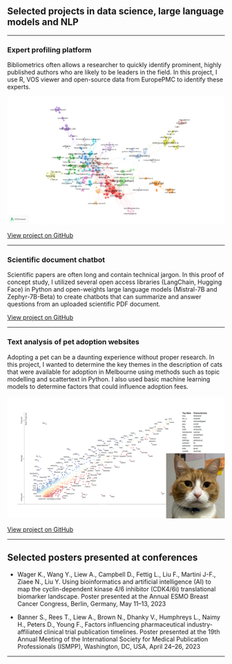 ## Selected projects in data science, large language models and NLP

---
### Expert profiling platform

Bibliometrics often allows a researcher to quickly identify prominent, highly published authors who are likely to be leaders in the field. In this project, I use R, VOS viewer and open-source data from EuropePMC to identify these experts.  

<img src="images/network_plot.png?raw=true"/>

[View project on GitHub](https://github.com/andrewliew86/Basic-expert-identification-profiling-app-with-R)

---
### Scientific document chatbot

Scientific papers are often long and contain technical jargon. In this proof of concept study, I utilized several open access libraries (LangChain, Hugging Face) in Python and open-weights large language models (Mistral-7B and Zephyr-7B-Beta) to create chatbots that can summarize and answer questions from an uploaded scientific PDF document.  

[View project on GitHub](https://github.com/andrewliew86/Document-chatbot-with-large-language-models)

---
### Text analysis of pet adoption websites

Adopting a pet can be a daunting experience without proper research. In this project, I wanted to determine the key themes in the description of cats that were available for adoption in Melbourne using methods such as topic modelling and scattertext in Python. I also used basic machine learning models to determine factors that could influence adoption fees.

<img src="images/scatter-text.png?raw=true"/>

[View project on GitHub](https://github.com/andrewliew86/Cat-adoption-text-analysis-and-fee-prediction/tree/main)

---
## Selected posters presented at conferences

- Wager K., Wang Y., Liew A., Campbell D., Fettig L., Liu F., Martini J-F., Ziaee N., Liu Y. Using bioinformatics and artificial intelligence (AI) to map the cyclin-dependent kinase 4/6 inhibitor (CDK4/6i) translational biomarker landscape. Poster presented at the Annual ESMO Breast Cancer Congress, Berlin, Germany, May 11–13, 2023

- Banner S., Rees T., Liew A., Brown N., Dhanky V., Humphreys L., Naimy H., Peters D., Young F., Factors influencing pharmaceutical industry-affiliated clinical trial publication timelines. Poster presented at the 19th Annual Meeting of the International Society for Medical Publication Professionals (ISMPP), Washington, DC, USA, April 24–26, 2023

---


